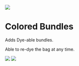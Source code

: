 ![](http://img.hexeption.co.uk/pA32)
# Colored Bundles

Adds Dye-able bundles.

Able to re-dye the bag at any time.

![](http://img.hexeption.co.uk/LEnN)
![](http://img.hexeption.co.uk/oWEZ)

